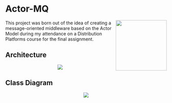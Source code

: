# Actor-MQ
<img align="right" width="159px" src="https://user-images.githubusercontent.com/4553211/137791467-015d01ed-6f5b-4ac9-931d-bc9d6bcf2d63.png">
This project was born out of the idea of creating a message-oriented middleware based on the Actor Model during my attendance on a Distribution Platforms course for the final assignment.

## Architecture
<p align="center">
  <img src="https://user-images.githubusercontent.com/4553211/137795412-1601f4c6-8ffa-4099-a018-aef68cd11802.PNG" />
</p>

## Class Diagram
<p align="center">
  <img src="https://user-images.githubusercontent.com/4553211/137794753-57b0efaa-cd83-4c54-a11f-9fab1dcc9430.PNG" />
</p>
